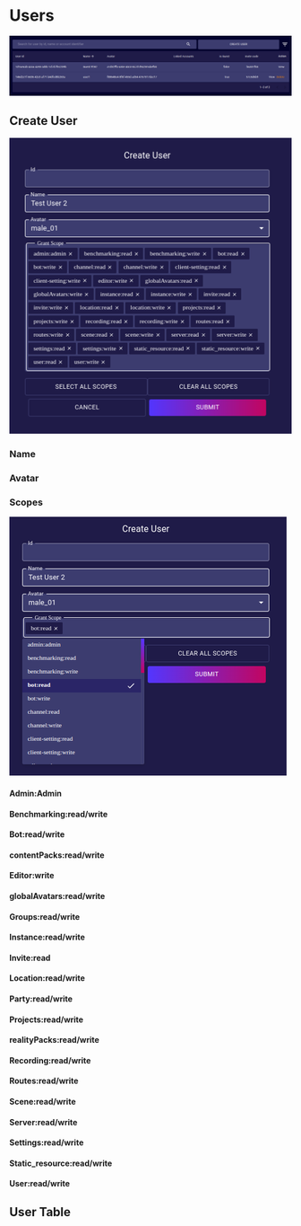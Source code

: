 # Users
![](./images/users/list.png)
## Create User
![](./images/users/create.png)
### Name
### Avatar
### Scopes
![](./images/users/scopes.png)
#### Admin:Admin
#### Benchmarking:read/write
#### Bot:read/write
#### contentPacks:read/write
#### Editor:write
#### globalAvatars:read/write
#### Groups:read/write
#### Instance:read/write
#### Invite:read
#### Location:read/write
#### Party:read/write
#### Projects:read/write
#### realityPacks:read/write
#### Recording:read/write
#### Routes:read/write
#### Scene:read/write
#### Server:read/write
#### Settings:read/write
#### Static_resource:read/write
#### User:read/write
## User Table
